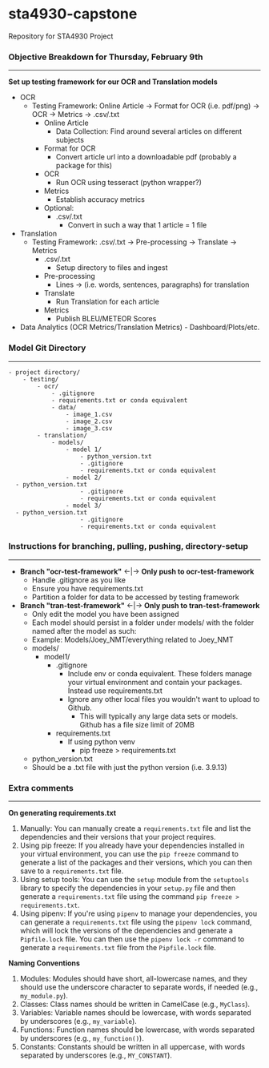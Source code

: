 # sta4930-capstone
 Repository for STA4930 Project

### Objective Breakdown for Thursday, February 9th
*** 
**Set up testing framework for our OCR and Translation models** 
- OCR
	- Testing Framework: Online Article -> Format for OCR (i.e. pdf/png) -> OCR -> Metrics -> .csv/.txt
		- Online Article
			- Data Collection: Find around several articles on different subjects
		- Format for OCR
			- Convert article url into a downloadable pdf (probably a package for this)
		- OCR  
			- Run OCR using tesseract (python wrapper?)
		- Metrics
			- Establish accuracy metrics
		- Optional: 
			- .csv/.txt
				- Convert in such a way that 1 article = 1 file
- Translation 
	- Testing Framework:  .csv/.txt -> Pre-processing -> Translate -> Metrics
		- .csv/.txt
			- Setup directory to files and ingest
		- Pre-processing
			- Lines -> (i.e.  words, sentences, paragraphs) for translation   
		- Translate
			- Run Translation for each article 
		- Metrics
			- Publish BLEU/METEOR Scores
- Data Analytics (OCR Metrics/Translation Metrics)
			- Dashboard/Plots/etc.
   
   
### Model Git Directory
***
	- project directory/
		- testing/
			- ocr/
				- .gitignore
				- requirements.txt or conda equivalent
				- data/
					- image_1.csv
					- image_2.csv
					- image_3.csv
			- translation/
				- models/
					- model 1/
						- python_version.txt
						- .gitignore
						- requirements.txt or conda equivalent
					- model 2/
      - python_version.txt
						- .gitignore
						- requirements.txt or conda equivalent
					- model 3/
      - python_version.txt
						- .gitignore
						- requirements.txt or conda equivalent


### Instructions for branching, pulling, pushing, directory-setup 
***
- **Branch "ocr-test-framework"** <-|-> **Only push to ocr-test-framework**
	- Handle .gitignore as you like
	- Ensure you have requirements.txt
	- Partition a folder for data to be accessed by testing framework
- **Branch "tran-test-framework"** <-|-> **Only push to tran-test-framework**
	- Only edit the model you have been assigned 
	- Each model should persist in a folder under models/ with the folder named after the model as such:
	- Example: Models/Joey_NMT/everything related to Joey_NMT
	- models/
		- model1/
			- .gitignore
				- Include env or conda equivalent. These folders manage your virtual environment and contain your packages. Instead use requirements.txt
				- Ignore any other local files you wouldn't want to upload to Github. 
					- This will typically any large data sets or models. Github has a file size limit of 20MB
			- requirements.txt
				- If using python venv
					- pip freeze > requirements.txt
   - python_version.txt
    - Should be a .txt file with just the python version (i.e. 3.9.13)

### Extra comments
***
**On generating requirements.txt**
1.  Manually: You can manually create a `requirements.txt` file and list the dependencies and their versions that your project requires.
2.  Using pip freeze: If you already have your dependencies installed in your virtual environment, you can use the `pip freeze` command to generate a list of the packages and their versions, which you can then save to a `requirements.txt` file.
3.  Using setup tools: You can use the `setup` module from the `setuptools` library to specify the dependencies in your `setup.py` file and then generate a `requirements.txt` file using the command `pip freeze > requirements.txt`.
4.  Using pipenv: If you're using `pipenv` to manage your dependencies, you can generate a `requirements.txt` file using the `pipenv lock` command, which will lock the versions of the dependencies and generate a `Pipfile.lock` file. You can then use the `pipenv lock -r` command to generate a `requirements.txt` file from the `Pipfile.lock` file.

**Naming Conventions**
1.  Modules: Modules should have short, all-lowercase names, and they should use the underscore character to separate words, if needed (e.g., `my_module.py`).
2.  Classes: Class names should be written in CamelCase (e.g., `MyClass`).
3.  Variables: Variable names should be lowercase, with words separated by underscores (e.g., `my_variable`).
4.  Functions: Function names should be lowercase, with words separated by underscores (e.g., `my_function()`).
5.  Constants: Constants should be written in all uppercase, with words separated by underscores (e.g., `MY_CONSTANT`).
